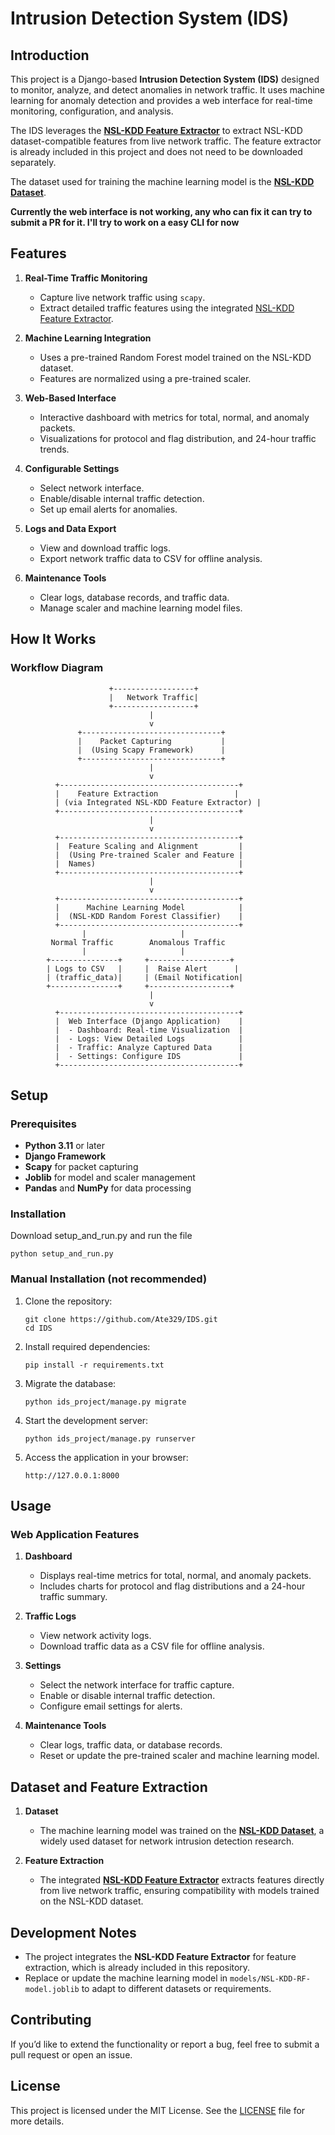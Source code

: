 # Intrusion Detection System (IDS)

## **Introduction**

This project is a Django-based **Intrusion Detection System (IDS)** designed to monitor, analyze, and detect anomalies in network traffic. It uses machine learning for anomaly detection and provides a web interface for real-time monitoring, configuration, and analysis.

The IDS leverages the **[NSL-KDD Feature Extractor](https://github.com/Ate329/NSL-KDD-feature-extractor)** to extract NSL-KDD dataset-compatible features from live network traffic. The feature extractor is already included in this project and does not need to be downloaded separately.

The dataset used for training the machine learning model is the **[NSL-KDD Dataset](https://www.kaggle.com/datasets/hassan06/nslkdd/data)**.

**Currently the web interface is not working, any who can fix it can try to submit a PR for it. I'll try to work on a easy CLI for now**

## **Features**

1. **Real-Time Traffic Monitoring**
   - Capture live network traffic using `scapy`.
   - Extract detailed traffic features using the integrated [NSL-KDD Feature Extractor](https://github.com/Ate329/NSL-KDD-feature-extractor).

2. **Machine Learning Integration**
   - Uses a pre-trained Random Forest model trained on the NSL-KDD dataset.
   - Features are normalized using a pre-trained scaler.

3. **Web-Based Interface**
   - Interactive dashboard with metrics for total, normal, and anomaly packets.
   - Visualizations for protocol and flag distribution, and 24-hour traffic trends.

4. **Configurable Settings**
   - Select network interface.
   - Enable/disable internal traffic detection.
   - Set up email alerts for anomalies.

5. **Logs and Data Export**
   - View and download traffic logs.
   - Export network traffic data to CSV for offline analysis.

6. **Maintenance Tools**
   - Clear logs, database records, and traffic data.
   - Manage scaler and machine learning model files.

## **How It Works**

### **Workflow Diagram**

```
                      +------------------+
                      |   Network Traffic|
                      +------------------+
                               |
                               v
               +-------------------------------+
               |    Packet Capturing           |
               |  (Using Scapy Framework)      |
               +-------------------------------+
                               |
                               v
          +----------------------------------------+
          |    Feature Extraction                 |
          | (via Integrated NSL-KDD Feature Extractor) |
          +----------------------------------------+
                               |
                               v
          +----------------------------------------+
          |  Feature Scaling and Alignment         |
          |  (Using Pre-trained Scaler and Feature |
          |  Names)                                |
          +----------------------------------------+
                               |
                               v
          +----------------------------------------+
          |      Machine Learning Model            |
          |  (NSL-KDD Random Forest Classifier)    |
          +----------------------------------------+
                |                     |
         Normal Traffic        Anomalous Traffic
                |                     |
        +---------------+     +------------------+
        | Logs to CSV   |     |  Raise Alert      |
        | (traffic_data)|     | (Email Notification|
        +---------------+     +------------------+
                               |
                               v
          +----------------------------------------+
          |  Web Interface (Django Application)    |
          |  - Dashboard: Real-time Visualization  |
          |  - Logs: View Detailed Logs            |
          |  - Traffic: Analyze Captured Data      |
          |  - Settings: Configure IDS             |
          +----------------------------------------+
```

## **Setup**

### **Prerequisites**

- **Python 3.11** or later
- **Django Framework**
- **Scapy** for packet capturing
- **Joblib** for model and scaler management
- **Pandas** and **NumPy** for data processing

### **Installation**
   Download setup_and_run.py and run the file
   ```
   python setup_and_run.py
   ```

### **Manual Installation (not recommended)**
1. Clone the repository:
   ```
   git clone https://github.com/Ate329/IDS.git
   cd IDS
   ```

2. Install required dependencies:
   ```
   pip install -r requirements.txt
   ```

3. Migrate the database:
   ```
   python ids_project/manage.py migrate
   ```

4. Start the development server:
   ```
   python ids_project/manage.py runserver
   ```

5. Access the application in your browser:
   ```
   http://127.0.0.1:8000
   ```

## **Usage**

### **Web Application Features**

1. **Dashboard**
   - Displays real-time metrics for total, normal, and anomaly packets.
   - Includes charts for protocol and flag distributions and a 24-hour traffic summary.

2. **Traffic Logs**
   - View network activity logs.
   - Download traffic data as a CSV file for offline analysis.

3. **Settings**
   - Select the network interface for traffic capture.
   - Enable or disable internal traffic detection.
   - Configure email settings for alerts.

4. **Maintenance Tools**
   - Clear logs, traffic data, or database records.
   - Reset or update the pre-trained scaler and machine learning model.

## **Dataset and Feature Extraction**

1. **Dataset**
   - The machine learning model was trained on the **[NSL-KDD Dataset](https://www.kaggle.com/datasets/hassan06/nslkdd/data)**, a widely used dataset for network intrusion detection research.

2. **Feature Extraction**
   - The integrated **[NSL-KDD Feature Extractor](https://github.com/Ate329/NSL-KDD-feature-extractor)** extracts features directly from live network traffic, ensuring compatibility with models trained on the NSL-KDD dataset.

## **Development Notes**

- The project integrates the **NSL-KDD Feature Extractor** for feature extraction, which is already included in this repository.
- Replace or update the machine learning model in `models/NSL-KDD-RF-model.joblib` to adapt to different datasets or requirements.

## **Contributing**

If you’d like to extend the functionality or report a bug, feel free to submit a pull request or open an issue.

## **License**

This project is licensed under the MIT License. See the [LICENSE](LICENSE) file for more details.
